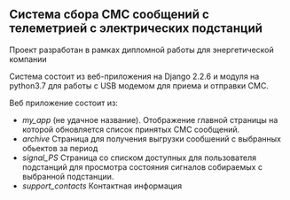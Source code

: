 ## Система сбора СМС сообщений с телеметрией с электрических подстанций
Проект разработан в рамках дипломной работы для энергетической компании

Система состоит из веб-приложения на Django 2.2.6 и модуля на python3.7 для работы с USB модемом для приема и отправки СМС.

Веб приложение состоит из:
- *my_app* (не удачное название). Отображение главной страницы на которой обновляется список принятых СМС сообщений.
- *archive* Страница для получения выгрузки сообшений с выбранных обьектов за период
- *signal_PS* Страница со списком доступных для пользователя подстанций для просмотра состояния сигналов собираемых с выбранной подстанции.
- *support_contacts* Контактная информация


